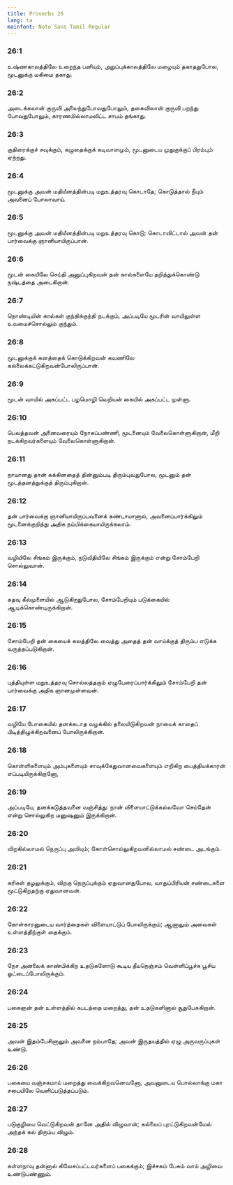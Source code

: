```yaml
---
title: Proverbs 26
lang: ta
mainfont: Noto Sans Tamil Regular
---
```


###  26:1

உஷ்ணகாலத்திலே உறைந்த பனியும், அறுப்புக்காலத்திலே மழையும் தகாததுபோல, மூடனுக்கு மகிமை தகாது.

###  26:2

அடைக்கலான் குருவி அலைந்துபோவதுபோலும், தகைவிலான் குருவி பறந்து போவதுபோலும், காரணமில்லாமலிட்ட சாபம் தங்காது.

###  26:3

குதிரைக்குச் சவுக்கும், கழுதைக்குக் கடிவாளமும், மூடனுடைய முதுகுக்குப் பிரம்பும் ஏற்றது.

###  26:4

மூடனுக்கு அவன் மதியீனத்தின்படி மறுஉத்தரவு கொடாதே; கொடுத்தால் நீயும் அவனைப் போலாவாய்.

###  26:5

மூடனுக்கு அவன் மதியீனத்தின்படி மறுஉத்தரவு கொடு; கொடாவிட்டால் அவன் தன் பார்வைக்கு ஞானியாயிருப்பான்.

###  26:6

மூடன் கையிலே செய்தி அனுப்புகிறவன் தன் கால்களையே தறித்துக்கொண்டு நஷ்டத்தை அடைகிறான்.

###  26:7

நொண்டியின் கால்கள் குந்திக்குந்தி நடக்கும், அப்படியே மூடரின் வாயிலுள்ள உவமைச்சொல்லும் குந்தும்.

###  26:8

மூடனுக்குக் கனத்தைக் கொடுக்கிறவன் கவணிலே கல்லைக்கட்டுகிறவன்போலிருப்பான்.

###  26:9

மூடன் வாயில் அகப்பட்ட பழமொழி வெறியன் கையில் அகப்பட்ட முள்ளு.

###  26:10

பெலத்தவன் அனைவரையும் நோகப்பண்ணி, மூடனையும் வேலைகொள்ளுகிறான், மீறி நடக்கிறவர்களையும் வேலைகொள்ளுகிறான்.

###  26:11

நாயானது தான் கக்கினதைத் தின்னும்படி திரும்புவதுபோல, மூடனும் தன் மூடத்தனத்துக்குத் திரும்புகிறான்.

###  26:12

தன் பார்வைக்கு ஞானியாயிருப்பவனைக் கண்டாயானால், அவனைப்பார்க்கிலும் மூடனைக்குறித்து அதிக நம்பிக்கையாயிருக்கலாம்.

###  26:13

வழியிலே சிங்கம் இருக்கும், நடுவீதியிலே சிங்கம் இருக்கும் என்று சோம்பேறி சொல்லுவான்.

###  26:14

கதவு கீல்முளையில் ஆடுகிறதுபோல, சோம்பேறியும் படுக்கையில் ஆடிக்கொண்டிருக்கிறான்.

###  26:15

சோம்பேறி தன் கையைக் கலத்திலே வைத்து அதைத் தன் வாய்க்குத் திரும்ப எடுக்க வருத்தப்படுகிறான்.

###  26:16

புத்தியுள்ள மறுஉத்தரவு சொல்லத்தகும் ஏழுபேரைப்பார்க்கிலும் சோம்பேறி தன் பார்வைக்கு அதிக ஞானமுள்ளவன்.

###  26:17

வழியே போகையில் தனக்கடாத வழக்கில் தலையிடுகிறவன் நாயைக் காதைப் பிடித்திழுக்கிறவனைப் போலிருக்கிறான்.

###  26:18

கொள்ளிகளையும் அம்புகளையும் சாவுக்கேதுவானவைகளையும் எறிகிற பைத்தியக்காரன் எப்படியிருக்கிறானோ,

###  26:19

அப்படியே, தனக்கடுத்தவனை வஞ்சித்து: நான் விளையாட்டுக்கல்லவோ செய்தேன் என்று சொல்லுகிற மனுஷனும் இருக்கிறான்.

###  26:20

விறகில்லாமல் நெருப்பு அவியும்; கோள்சொல்லுகிறவனில்லாமல் சண்டை அடங்கும்.

###  26:21

கரிகள் தழலுக்கும், விறகு நெருப்புக்கும் ஏதுவானதுபோல, வாதுப்பிரியன் சண்டைகளை மூட்டுகிறதற்கு ஏதுவானவன்.

###  26:22

கோள்காரனுடைய வார்த்தைகள் விளையாட்டுப் போலிருக்கும்; ஆனாலும் அவைகள் உள்ளத்திற்குள் தைக்கும்.

###  26:23

நேச அனலைக் காண்பிக்கிற உதடுகளோடு கூடிய தீயநெஞ்சம் வெள்ளிப்பூச்சு பூசிய ஓட்டைப்போலிருக்கும்.

###  26:24

பகைஞன் தன் உள்ளத்தில் கபடத்தை மறைத்து, தன் உதடுகளினால் சூதுபேசுகிறான்.

###  26:25

அவன் இதம்பேசினாலும் அவனை நம்பாதே; அவன் இருதயத்தில் ஏழு அருவருப்புகள் உண்டு.

###  26:26

பகையை வஞ்சகமாய் மறைத்து வைக்கிறவனெவனோ, அவனுடைய பொல்லாங்கு மகா சபையிலே வெளிப்படுத்தப்படும்.

###  26:27

படுகுழியை வெட்டுகிறவன் தானே அதில் விழுவான்; கல்லைப் புரட்டுகிறவன்மேல் அந்தக் கல் திரும்ப விழும்.

###  26:28

கள்ளநாவு தன்னால் கிலேசப்பட்டவர்களைப் பகைக்கும்; இச்சகம் பேசும் வாய் அழிவை உண்டுபண்ணும்.

